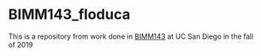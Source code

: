 # BIMM143_floduca

This is a repository from work done in [BIMM143](https://bioboot.github.io/bimm143_F19) at UC San Diego in the fall of 2019
